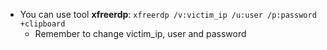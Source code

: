 - You can use tool **xfreerdp**: `xfreerdp /v:victim_ip /u:user /p:password +clipboard`
	- Remember to change victim_ip, user and password

